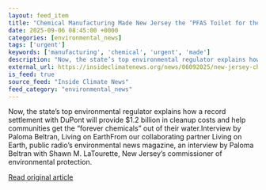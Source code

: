 ```yaml
---
layout: feed_item
title: "Chemical Manufacturing Made New Jersey the ‘PFAS Toilet for the Country’"
date: 2025-09-06 08:45:00 +0000
categories: [environmental_news]
tags: ['urgent']
keywords: ['manufacturing', 'chemical', 'urgent', 'made']
description: "Now, the state’s top environmental regulator explains how a record settlement with DuPont will provide $1"
external_url: https://insideclimatenews.org/news/06092025/new-jersey-chemical-manufacturing-pfas/
is_feed: true
source_feed: "Inside Climate News"
feed_category: "environmental_news"
---
```


Now, the state’s top environmental regulator explains how a record settlement with DuPont will provide $1.2 billion in cleanup costs and help communities get the “forever chemicals” out of their water.Interview by Paloma Beltran, Living on EarthFrom our collaborating partner Living on Earth, public radio’s environmental news magazine, an interview by Paloma Beltran with Shawn M. LaTourette, New Jersey’s commissioner of environmental protection.&nbsp;

[Read original article](https://insideclimatenews.org/news/06092025/new-jersey-chemical-manufacturing-pfas/)
